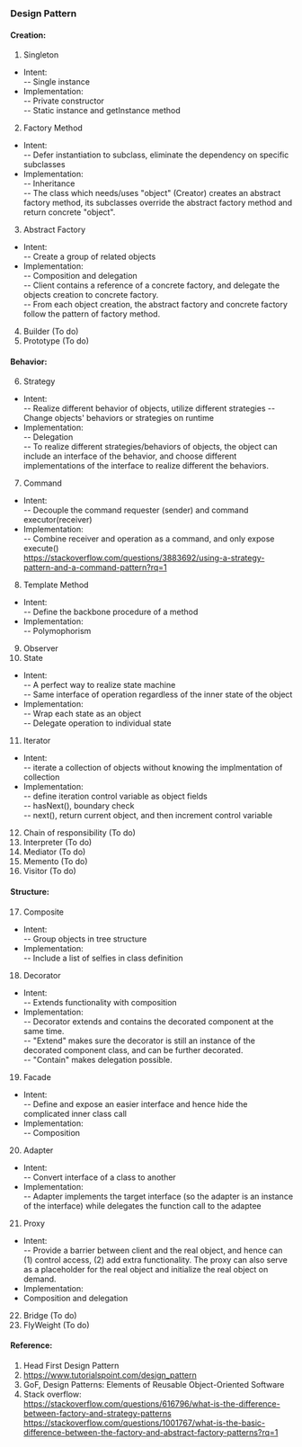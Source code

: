 ### Design Pattern  
#### Creation:  
1. Singleton  
- Intent:  
-- Single instance  
- Implementation:  
-- Private constructor  
-- Static instance and getInstance method  
2. Factory Method  
- Intent:  
-- Defer instantiation to subclass, eliminate the dependency on specific subclasses  
- Implementation:  
-- Inheritance  
-- The class which needs/uses "object" (Creator) creates an abstract factory method, its subclasses override the abstract factory method and return concrete "object".
3. Abstract Factory  
- Intent:  
-- Create a group of related objects  
- Implementation:  
-- Composition and delegation  
-- Client contains a reference of a concrete factory, and delegate the objects creation to concrete factory.  
-- From each object creation, the abstract factory and concrete factory follow the pattern of factory method.  
4. Builder (To do)  
5. Prototype (To do)  

#### Behavior:  
6. Strategy  
- Intent:  
-- Realize different behavior of objects, utilize different strategies
-- Change objects' behaviors or strategies on runtime  
- Implementation:  
-- Delegation  
-- To realize different strategies/behaviors of objects, the object can include an interface of the behavior, and choose different implementations of the interface to realize different the behaviors.  
7. Command  
- Intent:  
-- Decouple the command requester (sender) and command executor(receiver)  
- Implementation:  
-- Combine receiver and operation as a command, and only expose execute()  
https://stackoverflow.com/questions/3883692/using-a-strategy-pattern-and-a-command-pattern?rq=1  
8. Template Method  
- Intent:  
-- Define the backbone procedure of a method  
- Implementation:  
-- Polymophorism  
9. Observer  
10. State  
- Intent:  
-- A perfect way to realize state machine  
-- Same interface of operation regardless of the inner state of the object  
- Implementation:  
-- Wrap each state as an object  
-- Delegate operation to individual state  
11. Iterator  
- Intent:  
-- iterate a collection of objects without knowing the implmentation of collection  
- Implementation:  
-- define iteration control variable as object fields  
-- hasNext(), boundary check  
-- next(), return current object, and then increment control variable  
12. Chain of responsibility (To do)  
13. Interpreter (To do)  
14. Mediator (To do)  
15. Memento (To do)  
16. Visitor (To do)  

#### Structure:  
17. Composite  
- Intent:  
-- Group objects in tree structure  
- Implementation:  
-- Include a list of selfies in class definition  
18. Decorator  
- Intent:  
-- Extends functionality with composition  
- Implementation:  
-- Decorator extends and contains the decorated component at the same time.  
-- "Extend" makes sure the decorator is still an instance of the decorated component class, and can be further decorated.    
-- "Contain" makes delegation possible.  
19. Facade  
- Intent:  
-- Define and expose an easier interface and hence hide the complicated inner class call
- Implementation:  
-- Composition  
20. Adapter  
- Intent:  
-- Convert interface of a class to another  
- Implementation:  
-- Adapter implements the target interface (so the adapter is an instance of the interface) while delegates the function call to the adaptee
21. Proxy  
- Intent:  
-- Provide a barrier between client and the real object, and hence can (1) control access, (2) add extra functionality. The proxy can also serve as a placeholder for the real object and initialize the real object on demand.  
- Implementation:  
- Composition and delegation  
22. Bridge (To do)  
23. FlyWeight (To do)  

#### Reference:  
1. Head First Design Pattern
2. https://www.tutorialspoint.com/design_pattern  
3. GoF, Design Patterns: Elements of Reusable Object-Oriented Software  
4. Stack overflow:  
https://stackoverflow.com/questions/616796/what-is-the-difference-between-factory-and-strategy-patterns
https://stackoverflow.com/questions/1001767/what-is-the-basic-difference-between-the-factory-and-abstract-factory-patterns?rq=1 

